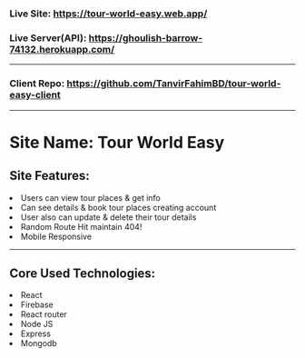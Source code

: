 ### Live Site: https://tour-world-easy.web.app/

### Live Server(API): https://ghoulish-barrow-74132.herokuapp.com/

---

### Client Repo: https://github.com/TanvirFahimBD/tour-world-easy-client

---

# Site Name: Tour World Easy

## Site Features:

<li>Users can view tour places & get info</li>
<li>Can see details & book tour places creating account </li>
<li>User also can update & delete their tour details</li>
<li>Random Route Hit maintain 404! </li>
<li>Mobile Responsive</li>

---

## Core Used Technologies:

<li>React</li>
<li>Firebase</li>
<li>React router</li>
<li>Node JS</li>
<li>Express</li>
<li>Mongodb</li>
